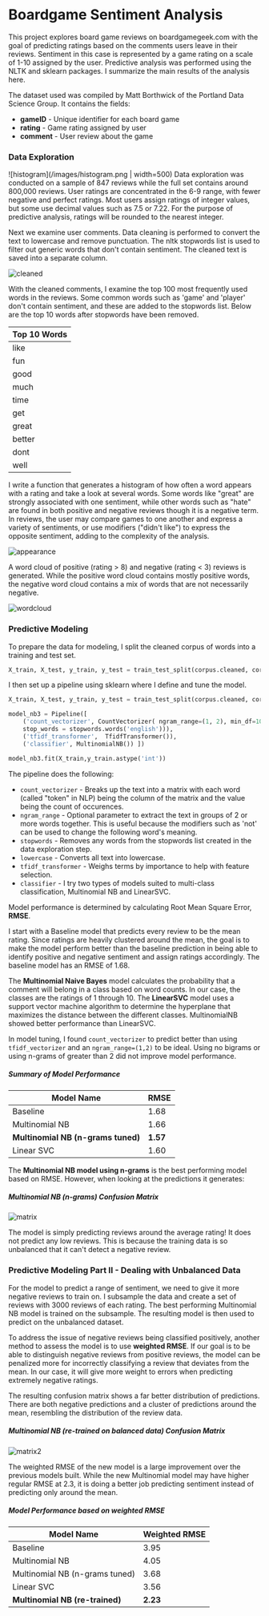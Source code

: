 # Boardgame Sentiment Analysis

This project explores board game reviews on boardgamegeek.com with the goal of predicting ratings based on the comments users leave in their reviews. Sentiment in this case is represented by a game rating on a scale of 1-10 assigned by the user. Predictive analysis was performed using the NLTK and sklearn packages. I summarize the main results of the analysis here.

The dataset used was compiled by Matt Borthwick of the Portland Data Science Group. It contains the fields:

* **gameID** - Unique identifier for each board game 
* **rating** - Game rating assigned by user
* **comment** - User review about the game 

### Data Exploration

![histogram](/images/histogram.png | width=500)
Data exploration was conducted on a sample of 847 reviews while the full set contains around 800,000 reviews. User ratings are concentrated in the 6-9 range, with fewer negative and perfect ratings. Most users assign ratings of integer values, but some use decimal values such as 7.5 or 7.22. For the purpose of predictive analysis, ratings will be rounded to the nearest integer.

Next we examine user comments. Data cleaning is performed to convert the text to lowercase and remove punctuation. The nltk stopwords list is used to filter out generic words that don't contain sentiment. The cleaned text is saved into a separate column.

![cleaned](/images/cleaned_text.png)

With the cleaned comments, I examine the top 100 most frequently used words in the reviews. Some common words such as 'game' and 'player' don't contain sentiment, and these are added to the stopwords list. Below are the top 10 words after stopwords have been removed. 

| Top 10 Words |
| ------------ |
| like         |
| fun          |
| good         |
| much         |
| time         |
| get          |
| great        |
| better       |
| dont         |
| well         |
  
I write a function that generates a histogram of how often a word appears with a rating and take a look at several words. Some words like "great" are strongly associated with one sentiment, while other words such as "hate" are found in both positive and negative reviews though it is a negative term. In reviews, the user may compare games to one another and express a variety of sentiments, or use modifiers ("didn't like") to express the opposite sentiment, adding to the complexity of the analysis.

![appearance](/images/great_hate.png)

A word cloud of positive (rating > 8) and negative (rating < 3) reviews is generated. While the positive word cloud contains mostly positive words, the negative word cloud contains a mix of words that are not necessarily negative.

![wordcloud](/images/wordcloud.png)

### Predictive Modeling

To prepare the data for modeling, I split the cleaned corpus of words into a training and test set.

```python
X_train, X_test, y_train, y_test = train_test_split(corpus.cleaned, corpus.rating, test_size=0.20)
```

I then set up a pipeline using sklearn where I define and tune the model.

```python
X_train, X_test, y_train, y_test = train_test_split(corpus.cleaned, corpus.rating, test_size=0.20)

model_nb3 = Pipeline([
    ('count_vectorizer', CountVectorizer( ngram_range=(1, 2), min_df=10, lowercase = True, 
    stop_words = stopwords.words('english'))), 
    ('tfidf_transformer',  TfidfTransformer()), 
    ('classifier', MultinomialNB()) ])

model_nb3.fit(X_train,y_train.astype('int'))
```

The pipeline does the following:

* `count_vectorizer` - Breaks up the text into a matrix with each word (called "token" in NLP) being the column of the matrix and the value being the count of occurences. 
* `ngram_range` - Optional parameter to extract the text in groups of 2 or more words together. This is useful because the modifiers such as 'not' can be used to change the following word's meaning.
* `stopwords` - Removes any words from the stopwords list created in the data exploration step.
* `lowercase` - Converts all text into lowercase.
* `tfidf_transformer` - Weighs terms by importance to help with feature selection.
* `classifier` - I try two types of models suited to multi-class classification, Multinomial NB and LinearSVC.

Model performance is determined by calculating Root Mean Square Error, **RMSE**.

I start with a Baseline model that predicts every review to be the mean rating. Since ratings are heavily clustered around the mean, the goal is to make the model perform better than the baseline prediction in being able to identify positive and negative sentiment and assign ratings accordingly. The baseline model has an RMSE of 1.68.

The **Multinomial Naive Bayes** model calculates the probability that a comment will belong in a class based on word counts. In our case, the classes are the ratings of 1 through 10. The **LinearSVC** model uses a support vector machine algorithm to determine the hyperplane that maximizes the distance between the different classes. 
MultinomialNB showed better performance than LinearSVC.

In model tuning, I found `count_vectorizer` to predict better than using `tfidf_vectorizer` and an `ngram_range=(1,2)` to be ideal. Using no bigrams or using n-grams of greater than 2 did not improve model performance. 

##### Summary of Model Performance

| Model Name                        | RMSE    |  
| ----------------------------------| ------- |
| Baseline                          | 1.68    |
| Multinomial NB                    | 1.66    |
| **Multinomial NB (n-grams tuned)**  | **1.57**  |
| Linear SVC                        | 1.60    |

The **Multinomial NB model using n-grams** is the best performing model based on RMSE. However, when looking at the predictions it generates:

##### Multinomial NB (n-grams) Confusion Matrix
![matrix](/images/multinomialNB_ngrams.png)

The model is simply predicting reviews around the average rating! It does not predict any low reviews. This is because the training data is so unbalanced that it can't detect a negative review.

### Predictive Modeling Part II - Dealing with Unbalanced Data

For the model to predict a range of sentiment, we need to give it more negative reviews to train on. I subsample the data and create a set of reviews with 3000 reviews of each rating. The best performing Multinomial NB model is trained on the subsample. The resulting model is then used to predict on the unbalanced dataset.

To address the issue of negative reviews being classified positively, another method to assess the model is to use **weighted RMSE**. If our goal is to be able to distinguish negative reviews from positive reviews, the model can be penalized more for incorrectly classifying a review that deviates from the mean. In our case, it will give more weight to errors when predicting extremely negative ratings.

The resulting confusion matrix shows a far better distribution of predictions. There are both negative predictions and a cluster of predictions around the mean, resembling the distribution of the review data.

##### Multinomial NB (re-trained on balanced data) Confusion Matrix
![matrix2](/images/multinomial_retrained.png)

The weighted RMSE of the new model is a large improvement over the previous models built. While the new Multinomial model may have higher regular RMSE at 2.3, it is doing a better job predicting sentiment instead of predicting only around the mean.  

##### Model Performance based on weighted RMSE

| Model Name                     | Weighted RMSE  |  
| -------------------------------| -------------- |
| Baseline                       | 3.95           |
| Multinomial NB                 | 4.05           |
| Multinomial NB (n-grams tuned) | 3.68           |
| Linear SVC                     | 3.56           |
| **Multinomial NB (re-trained)**  | **2.23**         |





